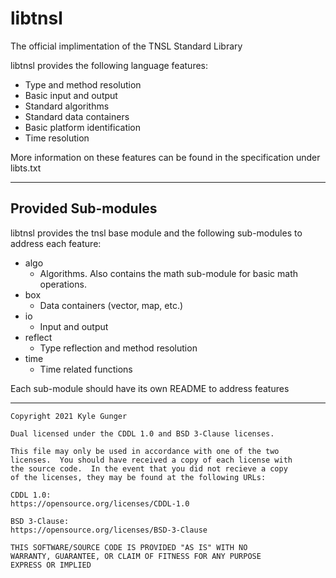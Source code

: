 # libtnsl

The official implimentation of the TNSL Standard Library

libtnsl provides the following language features:
* Type and method resolution
* Basic input and output
* Standard algorithms
* Standard data containers
* Basic platform identification
* Time resolution

More information on these features can be found in the specification under libts.txt

---
## Provided Sub-modules

libtnsl provides the tnsl base module and the following sub-modules to address each feature:
* algo
  * Algorithms.  Also contains the math sub-module for basic math operations.
* box
  * Data containers (vector, map, etc.)
* io
  * Input and output
* reflect
  * Type reflection and method resolution
* time
  * Time related functions

Each sub-module should have its own README to address features

---
	Copyright 2021 Kyle Gunger

	Dual licensed under the CDDL 1.0 and BSD 3-Clause licenses.

	This file may only be used in accordance with one of the two
	licenses.  You should have received a copy of each license with
	the source code.  In the event that you did not recieve a copy
	of the licenses, they may be found at the following URLs:

	CDDL 1.0:
	https://opensource.org/licenses/CDDL-1.0

	BSD 3-Clause:
	https://opensource.org/licenses/BSD-3-Clause

	THIS SOFTWARE/SOURCE CODE IS PROVIDED "AS IS" WITH NO
	WARRANTY, GUARANTEE, OR CLAIM OF FITNESS FOR ANY PURPOSE
	EXPRESS OR IMPLIED
